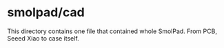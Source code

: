 # smolpad/cad

This directory contains one file that contained whole SmolPad. From PCB, Seeed Xiao to case itself.